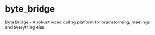 # byte_bridge
Byte Bridge - A robust video calling platform for brainstorming, meetings and everything else
